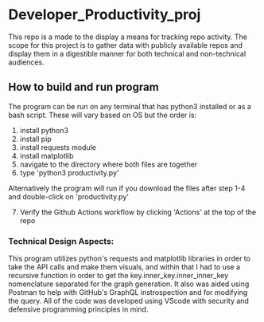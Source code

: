 # Developer_Productivity_proj


This repo is a made to the display a means for tracking repo activity. The scope for this project is to gather data with publicly available repos and display them in a digestible manner for both technical and non-technical audiences.

## How to build and run program
The program can be run on any terminal that has python3 installed or as a bash script. These will vary based on OS but the order is:

1. install python3
2. install pip
3. install requests module
4. install matplotlib
5. navigate to the directory where both files are together
6. type 'python3 productivity.py'

Alternatively the program will run if you download the files after step 1-4 and double-click on 'productivity.py'

7. Verify the Github Actions workflow by clicking 'Actions' at the top of the repo

### Technical Design Aspects:
This program utilizes python's requests and matplotlib libraries in order to take the API calls and make them visuals, and within that I had to use a recursive function in order to get the key.inner_key.inner_inner_key nomenclature separated for the graph generation. It also was aided using Postman to help with GitHub's GraphQL instrospection and for modifying the query. All of the code was developed using VScode with security and defensive programming principles in mind.




